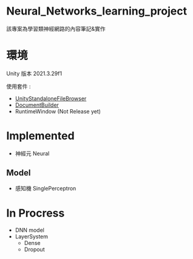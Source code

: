 # Neural_Networks_learning_project
該專案為學習類神經網路的內容筆記&實作

# 環境
Unity 版本 2021.3.29f1

使用套件 :
- [UnityStandaloneFileBrowser](https://github.com/gkngkc/UnityStandaloneFileBrowser/tree/master)
- [DocumentBuilder](https://assetstore.unity.com/packages/tools/utilities/document-builder-240100)
- RuntimeWindow (Not Release yet)

# Implemented
- 神經元 Neural

## Model
- 感知機 SinglePerceptron

# In Procress
- DNN model
- LayerSystem
  - Dense
  - Dropout 
